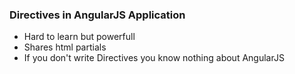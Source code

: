 ### Directives in AngularJS Application

* Hard to learn but powerfull
* Shares html partials
* If you don't write Directives you know nothing about AngularJS